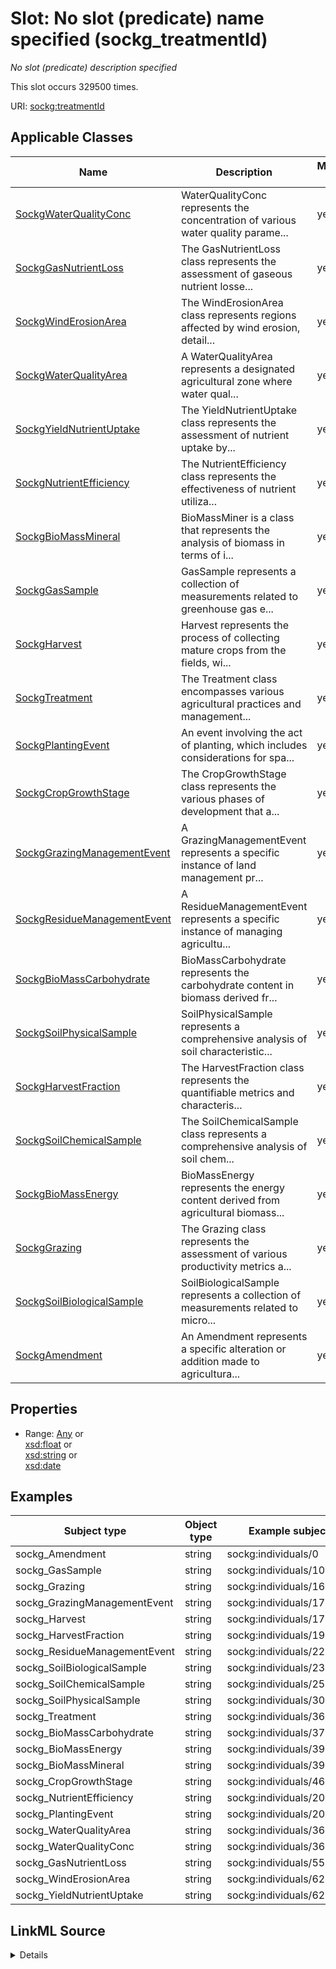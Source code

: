 

# Slot: No slot (predicate) name specified (sockg_treatmentId)


_No slot (predicate) description specified_






This slot occurs 329500 times.


URI: [sockg:treatmentId](https://idir.uta.edu/sockg-ontology/docs/treatmentId)



<!-- no inheritance hierarchy -->





## Applicable Classes

| Name | Description | Modifies Slot |
| --- | --- | --- |
| [SockgWaterQualityConc](../classes/SockgWaterQualityConc.md) | WaterQualityConc represents the concentration of various water quality parame... |  yes  |
| [SockgGasNutrientLoss](../classes/SockgGasNutrientLoss.md) | The GasNutrientLoss class represents the assessment of gaseous nutrient losse... |  yes  |
| [SockgWindErosionArea](../classes/SockgWindErosionArea.md) | The WindErosionArea class represents regions affected by wind erosion, detail... |  yes  |
| [SockgWaterQualityArea](../classes/SockgWaterQualityArea.md) | A WaterQualityArea represents a designated agricultural zone where water qual... |  yes  |
| [SockgYieldNutrientUptake](../classes/SockgYieldNutrientUptake.md) | The YieldNutrientUptake class represents the assessment of nutrient uptake by... |  yes  |
| [SockgNutrientEfficiency](../classes/SockgNutrientEfficiency.md) | The NutrientEfficiency class represents the effectiveness of nutrient utiliza... |  yes  |
| [SockgBioMassMineral](../classes/SockgBioMassMineral.md) | BioMassMiner is a class that represents the analysis of biomass in terms of i... |  yes  |
| [SockgGasSample](../classes/SockgGasSample.md) | GasSample represents a collection of measurements related to greenhouse gas e... |  yes  |
| [SockgHarvest](../classes/SockgHarvest.md) | Harvest represents the process of collecting mature crops from the fields, wi... |  yes  |
| [SockgTreatment](../classes/SockgTreatment.md) | The Treatment class encompasses various agricultural practices and management... |  yes  |
| [SockgPlantingEvent](../classes/SockgPlantingEvent.md) | An event involving the act of planting, which includes considerations for spa... |  yes  |
| [SockgCropGrowthStage](../classes/SockgCropGrowthStage.md) | The CropGrowthStage class represents the various phases of development that a... |  yes  |
| [SockgGrazingManagementEvent](../classes/SockgGrazingManagementEvent.md) | A GrazingManagementEvent represents a specific instance of land management pr... |  yes  |
| [SockgResidueManagementEvent](../classes/SockgResidueManagementEvent.md) | A ResidueManagementEvent represents a specific instance of managing agricultu... |  yes  |
| [SockgBioMassCarbohydrate](../classes/SockgBioMassCarbohydrate.md) | BioMassCarbohydrate represents the carbohydrate content in biomass derived fr... |  yes  |
| [SockgSoilPhysicalSample](../classes/SockgSoilPhysicalSample.md) | SoilPhysicalSample represents a comprehensive analysis of soil characteristic... |  yes  |
| [SockgHarvestFraction](../classes/SockgHarvestFraction.md) | The HarvestFraction class represents the quantifiable metrics and characteris... |  yes  |
| [SockgSoilChemicalSample](../classes/SockgSoilChemicalSample.md) | The SoilChemicalSample class represents a comprehensive analysis of soil chem... |  yes  |
| [SockgBioMassEnergy](../classes/SockgBioMassEnergy.md) | BioMassEnergy represents the energy content derived from agricultural biomass... |  yes  |
| [SockgGrazing](../classes/SockgGrazing.md) | The Grazing class represents the assessment of various productivity metrics a... |  yes  |
| [SockgSoilBiologicalSample](../classes/SockgSoilBiologicalSample.md) | SoilBiologicalSample represents a collection of measurements related to micro... |  yes  |
| [SockgAmendment](../classes/SockgAmendment.md) | An Amendment represents a specific alteration or addition made to agricultura... |  yes  |







## Properties

* Range: [Any](../classes/Any.md)&nbsp;or&nbsp;<br />[xsd:float](http://www.w3.org/2001/XMLSchema#float)&nbsp;or&nbsp;<br />[xsd:string](http://www.w3.org/2001/XMLSchema#string)&nbsp;or&nbsp;<br />[xsd:date](http://www.w3.org/2001/XMLSchema#date)






## Examples

| Subject type | Object type | Example subject | Example object | Occurrences |
| --- | --- | --- | --- | --- |
| sockg_Amendment | string | sockg:individuals/0 | PAHAW_ROT4 | 37796 |
| sockg_GasSample | string | sockg:individuals/100000 | NDMAHGPE_TANUR | 107354 |
| sockg_Grazing | string | sockg:individuals/163960 | GAJPCSR1_F1H1 | 6995 |
| sockg_GrazingManagementEvent | string | sockg:individuals/170955 | PAHAW_PAST2 | 1951 |
| sockg_Harvest | string | sockg:individuals/172906 | PAHAW_ROT1 | 18356 |
| sockg_HarvestFraction | string | sockg:individuals/191262 | MNMOFS_13 | 9470 |
| sockg_ResidueManagementEvent | string | sockg:individuals/227674 | PAHAW_ROT4 | 3308 |
| sockg_SoilBiologicalSample | string | sockg:individuals/235229 | GAJPCSR1_F3H1 | 18222 |
| sockg_SoilChemicalSample | string | sockg:individuals/253451 | MNMOFS_44 | 53833 |
| sockg_SoilPhysicalSample | string | sockg:individuals/308318 | FullX200A | 28082 |
| sockg_Treatment | string | sockg:individuals/363556 | NDMAH3_C | 769 |
| sockg_BioMassCarbohydrate | string | sockg:individuals/37796 | MNSPReap_ST100 | 1367 |
| sockg_BioMassEnergy | string | sockg:individuals/39163 | SCFLSGI_100R | 799 |
| sockg_BioMassMineral | string | sockg:individuals/39962 | FullM125N | 6723 |
| sockg_CropGrowthStage | string | sockg:individuals/46937 | INWLREAP_R50 | 4896 |
| sockg_NutrientEfficiency | string | sockg:individuals/200732 | MNMOCAL_N67 | 2791 |
| sockg_PlantingEvent | string | sockg:individuals/203988 | MNMOFS_38 | 23450 |
| sockg_WaterQualityArea | string | sockg:individuals/364326 | WIPDBARN_SOIL | 667 |
| sockg_WaterQualityConc | string | sockg:individuals/364993 | IAAMKELL_CC | 1479 |
| sockg_GasNutrientLoss | string | sockg:individuals/55858 | IAAMKELL_NCC | 748 |
| sockg_WindErosionArea | string | sockg:individuals/624572 | TXBSWEWC_N1985 | 15 |
| sockg_YieldNutrientUptake | string | sockg:individuals/624587 | MNSP4R_U-S100 | 429 |




## LinkML Source

<details>

```yaml
name: sockg_treatmentId
annotations:
  count:
    tag: count
    value: 329500
description: No slot (predicate) description specified
title: No slot (predicate) name specified
examples:
- object:
    example_object: PAHAW_ROT4
    example_object_type: string
    example_predicate: sockg:treatmentId
    example_subject: sockg:individuals/0
    example_subject_type: sockg_Amendment
- object:
    example_object: NDMAHGPE_TANUR
    example_object_type: string
    example_predicate: sockg:treatmentId
    example_subject: sockg:individuals/100000
    example_subject_type: sockg_GasSample
- object:
    example_object: GAJPCSR1_F1H1
    example_object_type: string
    example_predicate: sockg:treatmentId
    example_subject: sockg:individuals/163960
    example_subject_type: sockg_Grazing
- object:
    example_object: PAHAW_PAST2
    example_object_type: string
    example_predicate: sockg:treatmentId
    example_subject: sockg:individuals/170955
    example_subject_type: sockg_GrazingManagementEvent
- object:
    example_object: PAHAW_ROT1
    example_object_type: string
    example_predicate: sockg:treatmentId
    example_subject: sockg:individuals/172906
    example_subject_type: sockg_Harvest
- object:
    example_object: MNMOFS_13
    example_object_type: string
    example_predicate: sockg:treatmentId
    example_subject: sockg:individuals/191262
    example_subject_type: sockg_HarvestFraction
- object:
    example_object: PAHAW_ROT4
    example_object_type: string
    example_predicate: sockg:treatmentId
    example_subject: sockg:individuals/227674
    example_subject_type: sockg_ResidueManagementEvent
- object:
    example_object: GAJPCSR1_F3H1
    example_object_type: string
    example_predicate: sockg:treatmentId
    example_subject: sockg:individuals/235229
    example_subject_type: sockg_SoilBiologicalSample
- object:
    example_object: MNMOFS_44
    example_object_type: string
    example_predicate: sockg:treatmentId
    example_subject: sockg:individuals/253451
    example_subject_type: sockg_SoilChemicalSample
- object:
    example_object: FullX200A
    example_object_type: string
    example_predicate: sockg:treatmentId
    example_subject: sockg:individuals/308318
    example_subject_type: sockg_SoilPhysicalSample
- object:
    example_object: NDMAH3_C
    example_object_type: string
    example_predicate: sockg:treatmentId
    example_subject: sockg:individuals/363556
    example_subject_type: sockg_Treatment
- object:
    example_object: MNSPReap_ST100
    example_object_type: string
    example_predicate: sockg:treatmentId
    example_subject: sockg:individuals/37796
    example_subject_type: sockg_BioMassCarbohydrate
- object:
    example_object: SCFLSGI_100R
    example_object_type: string
    example_predicate: sockg:treatmentId
    example_subject: sockg:individuals/39163
    example_subject_type: sockg_BioMassEnergy
- object:
    example_object: FullM125N
    example_object_type: string
    example_predicate: sockg:treatmentId
    example_subject: sockg:individuals/39962
    example_subject_type: sockg_BioMassMineral
- object:
    example_object: INWLREAP_R50
    example_object_type: string
    example_predicate: sockg:treatmentId
    example_subject: sockg:individuals/46937
    example_subject_type: sockg_CropGrowthStage
- object:
    example_object: MNMOCAL_N67
    example_object_type: string
    example_predicate: sockg:treatmentId
    example_subject: sockg:individuals/200732
    example_subject_type: sockg_NutrientEfficiency
- object:
    example_object: MNMOFS_38
    example_object_type: string
    example_predicate: sockg:treatmentId
    example_subject: sockg:individuals/203988
    example_subject_type: sockg_PlantingEvent
- object:
    example_object: WIPDBARN_SOIL
    example_object_type: string
    example_predicate: sockg:treatmentId
    example_subject: sockg:individuals/364326
    example_subject_type: sockg_WaterQualityArea
- object:
    example_object: IAAMKELL_CC
    example_object_type: string
    example_predicate: sockg:treatmentId
    example_subject: sockg:individuals/364993
    example_subject_type: sockg_WaterQualityConc
- object:
    example_object: IAAMKELL_NCC
    example_object_type: string
    example_predicate: sockg:treatmentId
    example_subject: sockg:individuals/55858
    example_subject_type: sockg_GasNutrientLoss
- object:
    example_object: TXBSWEWC_N1985
    example_object_type: string
    example_predicate: sockg:treatmentId
    example_subject: sockg:individuals/624572
    example_subject_type: sockg_WindErosionArea
- object:
    example_object: MNSP4R_U-S100
    example_object_type: string
    example_predicate: sockg:treatmentId
    example_subject: sockg:individuals/624587
    example_subject_type: sockg_YieldNutrientUptake
from_schema: soc-kg
rank: 1000
slot_uri: sockg:treatmentId
alias: sockg_treatmentId
domain_of:
- sockg_Amendment
- sockg_BioMassCarbohydrate
- sockg_BioMassEnergy
- sockg_BioMassMineral
- sockg_CropGrowthStage
- sockg_GasNutrientLoss
- sockg_GasSample
- sockg_Grazing
- sockg_GrazingManagementEvent
- sockg_Harvest
- sockg_HarvestFraction
- sockg_NutrientEfficiency
- sockg_PlantingEvent
- sockg_ResidueManagementEvent
- sockg_SoilBiologicalSample
- sockg_SoilChemicalSample
- sockg_SoilPhysicalSample
- sockg_Treatment
- sockg_WaterQualityArea
- sockg_WaterQualityConc
- sockg_WindErosionArea
- sockg_YieldNutrientUptake
union_of:
- '{''domain'': ''sockg_SoilPhysicalSample''}'
- '{''domain'': ''sockg_WaterQualityArea''}'
- '{''domain'': ''sockg_WindErosionArea''}'
- '{''domain'': ''sockg_NutrientEfficiency''}'
- '{''domain'': ''sockg_Treatment''}'
- '{''domain'': ''sockg_WaterQualityConc''}'
- '{''domain'': ''sockg_GrazingManagementEvent''}'
- '{''domain'': ''sockg_SoilChemicalSample''}'
- '{''domain'': ''sockg_GasNutrientLoss''}'
- '{''domain'': ''sockg_Amendment''}'
- '{''domain'': ''sockg_SoilBiologicalSample''}'
- '{''domain'': ''sockg_YieldNutrientUptake''}'
- '{''domain'': ''sockg_BioMassCarbohydrate''}'
- '{''domain'': ''sockg_HarvestFraction''}'
- '{''domain'': ''sockg_ResidueManagementEvent''}'
range: Any
any_of:
- range: float
- range: string
- range: date

```
</details>